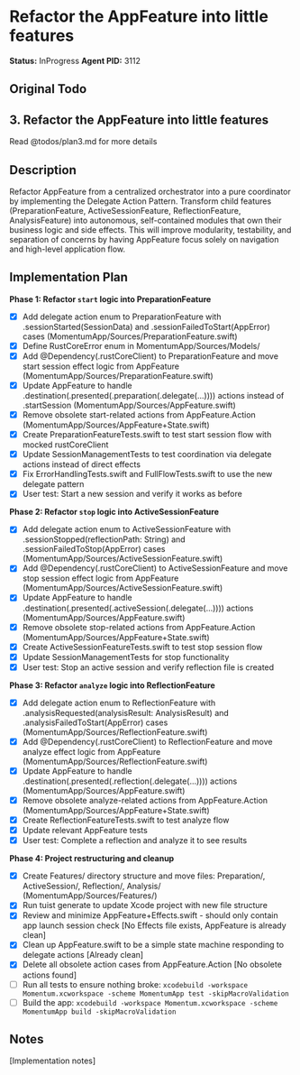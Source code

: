 # Refactor the AppFeature into little features
**Status:** InProgress
**Agent PID:** 3112

## Original Todo
## 3. Refactor the AppFeature into little features

Read @todos/plan3.md for more details

## Description
Refactor AppFeature from a centralized orchestrator into a pure coordinator by implementing the Delegate Action Pattern. Transform child features (PreparationFeature, ActiveSessionFeature, ReflectionFeature, AnalysisFeature) into autonomous, self-contained modules that own their business logic and side effects. This will improve modularity, testability, and separation of concerns by having AppFeature focus solely on navigation and high-level application flow.

## Implementation Plan
**Phase 1: Refactor `start` logic into PreparationFeature**
- [x] Add delegate action enum to PreparationFeature with .sessionStarted(SessionData) and .sessionFailedToStart(AppError) cases (MomentumApp/Sources/PreparationFeature.swift)
- [x] Define RustCoreError enum in MomentumApp/Sources/Models/
- [x] Add @Dependency(\.rustCoreClient) to PreparationFeature and move start session effect logic from AppFeature (MomentumApp/Sources/PreparationFeature.swift)
- [x] Update AppFeature to handle .destination(.presented(.preparation(.delegate(...)))) actions instead of .startSession (MomentumApp/Sources/AppFeature.swift)
- [x] Remove obsolete start-related actions from AppFeature.Action (MomentumApp/Sources/AppFeature+State.swift)
- [x] Create PreparationFeatureTests.swift to test start session flow with mocked rustCoreClient
- [x] Update SessionManagementTests to test coordination via delegate actions instead of direct effects
- [x] Fix ErrorHandlingTests.swift and FullFlowTests.swift to use the new delegate pattern
- [x] User test: Start a new session and verify it works as before

**Phase 2: Refactor `stop` logic into ActiveSessionFeature**
- [x] Add delegate action enum to ActiveSessionFeature with .sessionStopped(reflectionPath: String) and .sessionFailedToStop(AppError) cases (MomentumApp/Sources/ActiveSessionFeature.swift)
- [x] Add @Dependency(\.rustCoreClient) to ActiveSessionFeature and move stop session effect logic from AppFeature (MomentumApp/Sources/ActiveSessionFeature.swift)
- [x] Update AppFeature to handle .destination(.presented(.activeSession(.delegate(...)))) actions (MomentumApp/Sources/AppFeature.swift)
- [x] Remove obsolete stop-related actions from AppFeature.Action (MomentumApp/Sources/AppFeature+State.swift)
- [x] Create ActiveSessionFeatureTests.swift to test stop session flow
- [x] Update SessionManagementTests for stop functionality
- [x] User test: Stop an active session and verify reflection file is created

**Phase 3: Refactor `analyze` logic into ReflectionFeature**
- [x] Add delegate action enum to ReflectionFeature with .analysisRequested(analysisResult: AnalysisResult) and .analysisFailedToStart(AppError) cases (MomentumApp/Sources/ReflectionFeature.swift)
- [x] Add @Dependency(\.rustCoreClient) to ReflectionFeature and move analyze effect logic from AppFeature (MomentumApp/Sources/ReflectionFeature.swift)
- [x] Update AppFeature to handle .destination(.presented(.reflection(.delegate(...)))) actions (MomentumApp/Sources/AppFeature.swift)
- [x] Remove obsolete analyze-related actions from AppFeature.Action (MomentumApp/Sources/AppFeature+State.swift)
- [x] Create ReflectionFeatureTests.swift to test analyze flow
- [x] Update relevant AppFeature tests
- [x] User test: Complete a reflection and analyze it to see results

**Phase 4: Project restructuring and cleanup**
- [x] Create Features/ directory structure and move files: Preparation/, ActiveSession/, Reflection/, Analysis/ (MomentumApp/Sources/Features/)
- [x] Run tuist generate to update Xcode project with new file structure
- [x] Review and minimize AppFeature+Effects.swift - should only contain app launch session check [No Effects file exists, AppFeature is already clean]
- [x] Clean up AppFeature.swift to be a simple state machine responding to delegate actions [Already clean]
- [x] Delete all obsolete action cases from AppFeature.Action [No obsolete actions found]
- [ ] Run all tests to ensure nothing broke: `xcodebuild -workspace Momentum.xcworkspace -scheme MomentumApp test -skipMacroValidation`
- [ ] Build the app: `xcodebuild -workspace Momentum.xcworkspace -scheme MomentumApp build -skipMacroValidation`

## Notes
[Implementation notes]